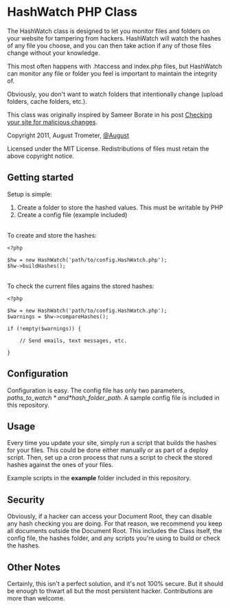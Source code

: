 HashWatch PHP Class
===================

The HashWatch class is designed to let you monitor files and folders on your website for tampering from hackers. HashWatch will watch the hashes of any file you choose, and you can then take action if any of those files change without your knowledge.

This most often happens with .htaccess and index.php files, but HashWatch can monitor any file or folder you feel is important to maintain the integrity of.

Obviously, you don't want to watch folders that intentionally change (upload folders, cache folders, etc.).

This class was originally inspired by Sameer Borate in his post [Checking your site for malicious changes](http://www.codediesel.com/security/checking-your-site-for-malicious-changes/).


Copyright 2011, August Trometer, [@August](http://twitter.com/august)

Licensed under the MIT License.
Redistributions of files must retain the above copyright notice.


Getting started
---------------

Setup is simple:

1. Create a folder to store the hashed values. This must be writable by PHP
2. Create a config file (example included)

<br/>
To create and store the hashes:

    <?php
    
    $hw = new HashWatch('path/to/config.HashWatch.php');
    $hw->buildHashes();
    
    
<br/>
To check the current files agains the stored hashes:

    <?php
    
    $hw = new HashWatch('path/to/config.HashWatch.php');
    $warnings = $hw->compareHashes();
    
    if (!empty($warnings)) {
    
        // Send emails, text messages, etc.
        
    }


Configuration
-------------

Configuration is easy. The config file has only two parameters, *$paths\_to\_watch* and *$hash\_folder\_path*. A sample config file is included in this repository.


Usage
-----

Every time you update your site, simply run a script that builds the hashes for your files. This could be done either manually or as part of a deploy script. Then, set up a cron process that runs a script to check the stored hashes against the ones of your files.

Example scripts in the **example** folder included in this repository.


Security
--------

Obviously, if a hacker can access your Document Root, they can disable any hash checking you are doing. For that reason, we recommend you keep all documents outside the Document Root. This includes the Class itself, the config file, the hashes folder, and any scripts you're using to build or check the hashes.


Other Notes
-----------
Certainly, this isn't a perfect solution, and it's not 100% secure. But it should be enough to thwart all but the most persistent hacker. Contributions are more than welcome.
